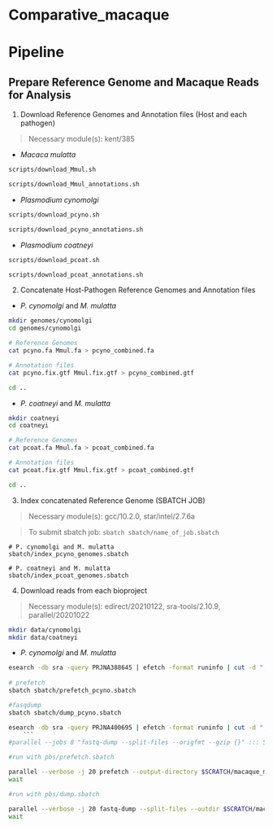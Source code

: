 # Comparative_macaque


# Pipeline
## Prepare Reference Genome and Macaque Reads for Analysis

1. Download Reference Genomes and Annotation files (Host and each pathogen)
> Necessary module(s): kent/385
  * _Macaca mulatta_
```bash
scripts/download_Mmul.sh
```
```bash
scripts/download_Mmul_annotations.sh
```
  * _Plasmodium cynomolgi_
```bash
scripts/download_pcyno.sh
```
```bash
scripts/download_pcyno_annotations.sh
```
  * _Plasmodium coatneyi_
```bash
scripts/download_pcoat.sh
```
```bash
scripts/download_pcoat_annotations.sh
```
2. Concatenate Host-Pathogen Reference Genomes and Annotation files
  * _P. cynomolgi_ and _M. mulatta_
```bash
mkdir genomes/cynomolgi
cd genomes/cynomolgi

# Reference Genomes
cat pcyno.fa Mmul.fa > pcyno_combined.fa

# Annotation files
cat pcyno.fix.gtf Mmul.fix.gtf > pcyno_combined.gtf

cd ..
```
 * _P. coatneyi_ and _M. mulatta_
 ```bash
 mkdir coatneyi
 cd coatneyi
 
 # Reference Genomes
 cat pcoat.fa Mmul.fa > pcoat_combined.fa
 
 # Annotation files
 cat pcoat.fix.gtf Mmul.fix.gtf > pcoat_combined.gtf
 
 cd ..
 ```
3. Index concatenated Reference Genome (SBATCH JOB)
> Necessary module(s): gcc/10.2.0, star/intel/2.7.6a

> To submit sbatch job: `sbatch sbatch/name_of_job.sbatch`

```sbatch
# P. cynomolgi and M. mulatta
sbatch/index_pcyno_genomes.sbatch

# P. coatneyi and M. mulatta
sbatch/index_pcoat_genomes.sbatch
```
4. Download reads from each bioproject
> Necessary module(s): edirect/20210122, sra-tools/2.10.9, parallel/20201022
```bash
mkdir data/cynomolgi
mkdir data/coatneyi
```
 * _P. cynomolgi_ and _M. mulatta_
```bash
esearch -db sra -query PRJNA388645 | efetch -format runinfo | cut -d "," -f 1 > SRR.numbers
						
# prefetch
sbatch sbatch/prefetch_pcyno.sbatch

#fasqdump
sbatch sbatch/dump_pcyno.sbatch
```


```bash
esearch -db sra -query PRJNA400695 | efetch -format runinfo | cut -d "," -f 1 > SRR.numbers
	```				
#parallel --jobs 8 "fastq-dump --split-files --origfmt --gzip {}" ::: SRR.numbers

#run with pbs/prefetch.sbatch

parallel --verbose -j 20 prefetch --output-directory $SCRATCH/macaque_malaria/data {} ::: $(grep -v Run SRR.numbers )
wait 

#run with pbs/dump.sbatch

parallel --verbose -j 20 fastq-dump --split-files --outdir $SCRATCH/macaque_malaria/data {} ::: $(ls $SCRATCH/macaque_malaria/data/*.sra )
wait 





